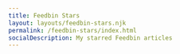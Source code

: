 ```yaml
---
title: Feedbin Stars
layout: layouts/feedbin-stars.njk
permalink: /feedbin-stars/index.html
socialDescription: My starred Feedbin articles
---
```

